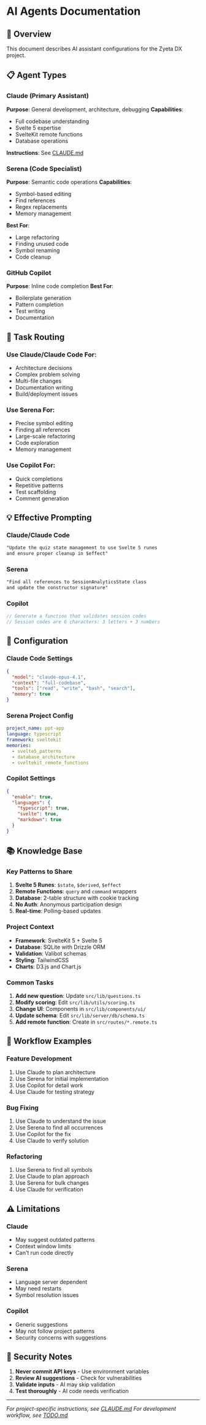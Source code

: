 # AI Agents Documentation

## 🤖 Overview
This document describes AI assistant configurations for the Zyeta DX project.

## 📋 Agent Types

### Claude (Primary Assistant)
**Purpose**: General development, architecture, debugging
**Capabilities**: 
- Full codebase understanding
- Svelte 5 expertise
- SvelteKit remote functions
- Database operations

**Instructions**: See [CLAUDE.md](./CLAUDE.md)

### Serena (Code Specialist)
**Purpose**: Semantic code operations
**Capabilities**:
- Symbol-based editing
- Find references
- Regex replacements
- Memory management

**Best For**:
- Large refactoring
- Finding unused code
- Symbol renaming
- Code cleanup

### GitHub Copilot
**Purpose**: Inline code completion
**Best For**:
- Boilerplate generation
- Pattern completion
- Test writing
- Documentation

## 🎯 Task Routing

### Use Claude/Claude Code For:
- Architecture decisions
- Complex problem solving
- Multi-file changes
- Documentation writing
- Build/deployment issues

### Use Serena For:
- Precise symbol editing
- Finding all references
- Large-scale refactoring
- Code exploration
- Memory management

### Use Copilot For:
- Quick completions
- Repetitive patterns
- Test scaffolding
- Comment generation

## 💡 Effective Prompting

### Claude/Claude Code
```markdown
"Update the quiz state management to use Svelte 5 runes 
and ensure proper cleanup in $effect"
```

### Serena
```markdown
"Find all references to SessionAnalyticsState class 
and update the constructor signature"
```

### Copilot
```javascript
// Generate a function that validates session codes
// Session codes are 6 characters: 3 letters + 3 numbers
```

## 🔧 Configuration

### Claude Code Settings
```json
{
  "model": "claude-opus-4.1",
  "context": "full-codebase",
  "tools": ["read", "write", "bash", "search"],
  "memory": true
}
```

### Serena Project Config
```yaml
project_name: ppt-app
language: typescript
framework: sveltekit
memories:
  - svelte5_patterns
  - database_architecture
  - sveltekit_remote_functions
```

### Copilot Settings
```json
{
  "enable": true,
  "languages": {
    "typescript": true,
    "svelte": true,
    "markdown": true
  }
}
```

## 📚 Knowledge Base

### Key Patterns to Share
1. **Svelte 5 Runes**: `$state`, `$derived`, `$effect`
2. **Remote Functions**: `query` and `command` wrappers
3. **Database**: 2-table structure with cookie tracking
4. **No Auth**: Anonymous participation design
5. **Real-time**: Polling-based updates

### Project Context
- **Framework**: SvelteKit 5 + Svelte 5
- **Database**: SQLite with Drizzle ORM
- **Validation**: Valibot schemas
- **Styling**: TailwindCSS
- **Charts**: D3.js and Chart.js

### Common Tasks
1. **Add new question**: Update `src/lib/questions.ts`
2. **Modify scoring**: Edit `src/lib/utils/scoring.ts`
3. **Change UI**: Components in `src/lib/components/ui/`
4. **Update schema**: Edit `src/lib/server/db/schema.ts`
5. **Add remote function**: Create in `src/routes/*.remote.ts`

## 🚀 Workflow Examples

### Feature Development
1. Use Claude to plan architecture
2. Use Serena for initial implementation
3. Use Copilot for detail work
4. Use Claude for testing strategy

### Bug Fixing
1. Use Claude to understand the issue
2. Use Serena to find all occurrences
3. Use Copilot for the fix
4. Use Claude to verify solution

### Refactoring
1. Use Serena to find all symbols
2. Use Claude to plan approach
3. Use Serena for bulk changes
4. Use Claude for verification

## ⚠️ Limitations

### Claude
- May suggest outdated patterns
- Context window limits
- Can't run code directly

### Serena
- Language server dependent
- May need restarts
- Symbol resolution issues

### Copilot
- Generic suggestions
- May not follow project patterns
- Security concerns with suggestions

## 🔐 Security Notes

1. **Never commit API keys** - Use environment variables
2. **Review AI suggestions** - Check for vulnerabilities
3. **Validate inputs** - AI may skip validation
4. **Test thoroughly** - AI code needs verification

---

*For project-specific instructions, see [CLAUDE.md](./CLAUDE.md)*
*For development workflow, see [TODO.md](./TODO.md)*